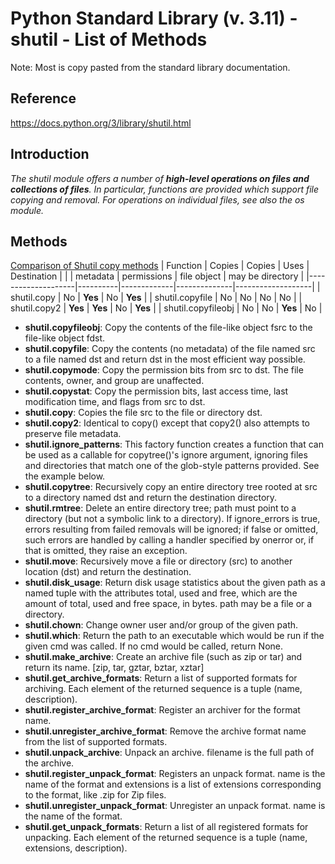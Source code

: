 # Python Standard Library (v. 3.11) - shutil - List of Methods

Note: Most is copy pasted from the standard library documentation.

## Reference

https://docs.python.org/3/library/shutil.html

## Introduction

*The shutil module offers a number of **high-level operations on files and collections of files**. In particular, functions are provided which support file copying and removal. For operations on individual files, see also the os module.*

## Methods

[Comparison of Shutil copy methods](https://stackoverflow.com/questions/123198/how-to-copy-files)
| Function           | Copies   | Copies	    | Uses 	       | Destination       |
|                    | metadata | permissions | file object  | may be directory  |
|--------------------|----------|-------------|--------------|-------------------|
| shutil.copy	       |   No	    |  **Yes**    |      No	     |  **Yes**          |
| shutil.copyfile	   |   No	    |    No       |      No      | 	  No             |
| shutil.copy2	     | **Yes**	|  **Yes**    |	     No      |  **Yes**          |
| shutil.copyfileobj |	 No     |	   No	      |    **Yes**   |    No             |

- **shutil.copyfileobj**: Copy the contents of the file-like object fsrc to the file-like object fdst.
- **shutil.copyfile**: Copy the contents (no metadata) of the file named src to a file named dst and return dst in the most efficient way possible.
- **shutil.copymode**: Copy the permission bits from src to dst. The file contents, owner, and group are unaffected.
- **shutil.copystat**: Copy the permission bits, last access time, last modification time, and flags from src to dst.
- **shutil.copy**: Copies the file src to the file or directory dst.
- **shutil.copy2**: Identical to copy() except that copy2() also attempts to preserve file metadata.
- **shutil.ignore_patterns**: This factory function creates a function that can be used as a callable for copytree()'s ignore argument, ignoring files and directories that match one of the glob-style patterns provided. See the example below.
- **shutil.copytree**: Recursively copy an entire directory tree rooted at src to a directory named dst and return the destination directory.
- **shutil.rmtree**: Delete an entire directory tree; path must point to a directory (but not a symbolic link to a directory). If ignore_errors is true, errors resulting from failed removals will be ignored; if false or omitted, such errors are handled by calling a handler specified by onerror or, if that is omitted, they raise an exception.
- **shutil.move**: Recursively move a file or directory (src) to another location (dst) and return the destination.
- **shutil.disk_usage**: Return disk usage statistics about the given path as a named tuple with the attributes total, used and free, which are the amount of total, used and free space, in bytes. path may be a file or a directory.
- **shutil.chown**: Change owner user and/or group of the given path.
- **shutil.which**: Return the path to an executable which would be run if the given cmd was called. If no cmd would be called, return None.
- **shutil.make_archive**: Create an archive file (such as zip or tar) and return its name. [zip, tar, gztar, bztar, xztar]
- **shutil.get_archive_formats**: Return a list of supported formats for archiving. Each element of the returned sequence is a tuple (name, description).
- **shutil.register_archive_format**: Register an archiver for the format name.
- **shutil.unregister_archive_format**: Remove the archive format name from the list of supported formats.
- **shutil.unpack_archive**: Unpack an archive. filename is the full path of the archive.
- **shutil.register_unpack_format**: Registers an unpack format. name is the name of the format and extensions is a list of extensions corresponding to the format, like .zip for Zip files.
- **shutil.unregister_unpack_format**: Unregister an unpack format. name is the name of the format.
- **shutil.get_unpack_formats**: Return a list of all registered formats for unpacking. Each element of the returned sequence is a tuple (name, extensions, description).
